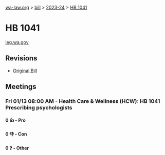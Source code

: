 [wa-law.org](/) > [bill](/bill/) > [2023-24](/bill/2023-24/) > [HB 1041](/bill/2023-24/hb/1041/)

# HB 1041
[leg.wa.gov](https://app.leg.wa.gov/billsummary?BillNumber=1041&Year=2023&Initiative=false)

## Revisions
* [Original Bill](1/)

## Meetings
### Fri 01/13 08:00 AM - Health Care & Wellness (HCW): HB 1041 Prescribing psychologists
#### 0 👍 - Pro

#### 0 👎 - Con

#### 0 ❓ - Other
